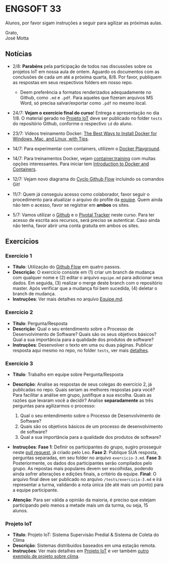 # ENGSOFT 33

Alunos, por favor sigam instruções a seguir para agilizar as próximas aulas.

Grato,  
José Motta

## Notícias

- 2/8: **Parabéns** pela participação de todos nas discussões sobre os projetos IoT em nossa aula de ontem. Aguardo os documentos com as conclusões de cada um até a próxima quarta, 8/8. Por favor, publiquem as respostas em seus respectivos folders em nosso repo.
	- Deem preferência a formatos renderizados adequadamente no Github, como `.md` e `.pdf`. Para aqueles que fizeram arquivos MS Word, só precisa salvar/exportar como `.pdf` no mesmo local.
- 24/7: **Vejam o exercício final do curso**! Entrega e apresentação no dia 1/8. O material gerado no [Projeto IoT](https://github.com/bamplifier/mba33/blob/master/refs/story-X-projeto-iot.pdf "Projeto IoT") deve ser publicado no folder `tests` do repositório Github, conforme o respectivo `id` do aluno.

- 23/7: Vídeos treinamento Docker: [The Best Ways to Install Docker for Windows, Mac, and Linux, with Tips](https://www.bretfisher.com/installdocker/).
- 14/7: Para experimentar com containers, utilizem o [Docker Playground](https://labs.play-with-docker.com "Docker Playground").
- 14/7: Para treinamentos Docker, vejam [container.training](http://container.training "Container Training") com muitas opções interessantes. Para iniciar tem [Introduction to Docker and Containers](https://revconf18.bretfisher.com/#1).
- 12/7: Vejam novo diagrama do [Cyclo Github Flow](https://github.com/bamplifier/mba33/blob/master/refs/github_flow_cyclo.pdf "Cyclo Github Flow") incluindo os comandos Git!
- 11/7: Quem já conseguiu acesso como colaborador, favor seguir o procedimento para atualizar o arquivo do profile da [equipe](https://github.com/bamplifier/mba33/blob/master/Equipe.md). Quem ainda não tem o acesso, favor se registrar em **ambos** os sites.
- 5/7: Vamos utilizar o [Github](https://github.com) e o [Pivotal Tracker](https://www.pivotaltracker.com) neste curso. Para ter acesso de escrita aos recursos, será preciso se autenticar. Caso ainda não tenha, favor abrir uma conta gratuita em ambos os sites.

## Exercícios

### Exercício 1

- **Título**: Utilização do [Github Flow](https://github.com/bamplifier/mba33/blob/master/refs/github_flow_cyclo.pdf "Cyclo Github Flow") em quatro passos.
- **Descrição**: O exercício consiste em (1) criar um branch de mudança com qualquer nome e (2) editar o arquivo `equipe.md` para adicionar seus dados. Em seguida, (3) realizar o merge deste branch com o repositório master. Após verificar que a mudança foi bem sucedida, (4) deletar o branch de mudança.
- **Instruções**: Ver mais detalhes no arquivo [Equipe.md](https://github.com/bamplifier/mba33/blob/master/Equipe.md). 

### Exercício 2

- **Título**: Pergunta/Resposta
- **Descrição**: Qual o seu entendimento sobre o Processo de
Desenvolvimento de Software? Quais são os seus objetivos
básicos? Qual a sua importância para a qualidade dos produtos de software?
- **Instruções**: Desenvolver o texto em uma ou duas páginas. Publicar resposta aqui mesmo no repo, no folder `tests`, ver mais [detalhes](https://github.com/bamplifier/mba33/blob/master/tests/readme.md). 

### Exercício 3

- **Título**: Trabalho em equipe sobre Pergunta/Resposta
- **Descrição**: Analise as respostas de seus colegas do exercício 2, já publicadas no repo. Quais seriam as melhores respostas para você? Para facilitar a análise em grupo, justifique a sua escolha. Quais as razões que levaram você a decidir? Analise **separadamente** as três perguntas para agilizarmos o processo:

	1. Qual o seu entendimento sobre o Processo de Desenvolvimento de Software?   
	2. Quais são os objetivos básicos de um processo de desenvolvimento de software?  
	3. Qual a sua importância para a qualidade dos produtos de software?  

- **Instruções**: **Fase 1**: Definir os participantes do grupo, sugiro prosseguir neste [pull request](https://github.com/bamplifier/mba33/pull/19), já criado pelo Leo. **Fase 2**: Publique SUA resposta, perguntas separadas, em seu folder no arquivo `exercicio-3.md`. **Fase 3**: Posteriormente, os dados dos participantes serão compilados pelo grupo. As repostas mais populares devem ser escolhidas, podendo ainda sofrer alterações e edições finais, a critério da equipe. **Final**: O arquivo final deve ser publicado no arquivo `/tests/exercicio-3.md` e irá representar a turma, validando a nota única (de até mais um ponto) para a equipe participante.  
- **Atenção**: Para ser válida a opinião da maioria, é preciso que estejam participando pelo menos a metade mais um da turma, ou seja, 15 alunos.

### Projeto IoT

- **Título**: Projeto IoT: Sistema Supervisão Predial & Sistema de Coleta do Clima
- **Descrição**: Sistemas distribuídos baseados em uma estação remota.
- **Instruções**: Ver mais detalhes em  [Projeto IoT](https://github.com/bamplifier/mba33/blob/master/refs/story-X-projeto-iot.pdf "Projeto IoT") e ver também [outro exemplo de projeto sobre clima](https://github.com/bamplifier/mba33/blob/master/refs/story-X-sistema-coleta-do-clima.pdf "Projeto Clima").


